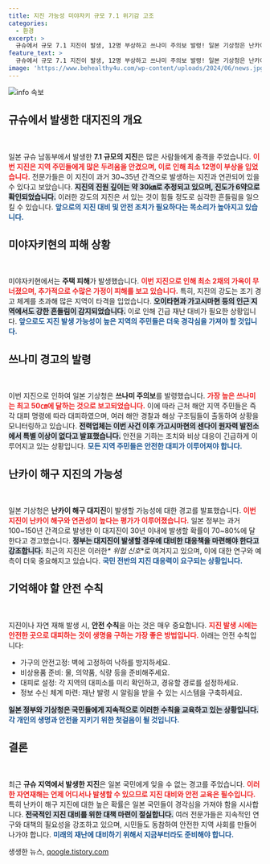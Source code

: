 ```yaml
---
title: 지진 가능성 미야자키 규모 7.1 위기감 고조
categories:
  - 환경
excerpt: >
  규슈에서 규모 7.1 지진이 발생, 12명 부상하고 쓰나미 주의보 발령! 일본 기상청은 난카이 해구 대지진 가능성을 경고하며, 긴급 대처 필요성을 강조했다. 과연 일본이 더 큰 재난에 대비할 수 있을까?
feature_text: >
  규슈에서 규모 7.1 지진이 발생, 12명 부상하고 쓰나미 주의보 발령! 일본 기상청은 난카이 해구 대지진 가능성을 경고하며, 긴급 대처 필요성을 강조했다. 과연 일본이 더 큰 재난에 대비할 수 있을까?
image: 'https://www.behealthy4u.com/wp-content/uploads/2024/06/news.jpg'
---
```


<p><img src="https://www.behealthy4u.com/wp-content/uploads/2024/06/news.jpg" alt="info 속보" /></p>

<h2 data-ke-size="size26">규슈에서 발생한 대지진의 개요</h2>

<p data-ke-size="size16">&nbsp;</p>

<p>일본 규슈 남동부에서 발생한 <strong>7.1 규모의 지진</strong>은 많은 사람들에게 충격을 주었습니다. <b><span style="color: #ee2323;">이번 지진은 지역 주민들에게 많은 두려움을 안겼으며, 이로 인해 최소 12명이 부상을 입었습니다.</span></b> 전문가들은 이 지진이 과거 30~35년 간격으로 발생하는 지진과 연관되어 있을 수 있다고 보았습니다. <b><span style="background-color: #21538527;">지진의 진원 깊이는 약 30㎞로 추정되고 있으며, 진도가 6약으로 확인되었습니다.</span></b> 이러한 강도의 지진은 서 있는 것이 힘들 정도로 심각한 흔들림을 일으킬 수 있습니다. <b><span style="color: #1a5490;">앞으로의 지진 대비 및 안전 조치가 필요하다는 목소리가 높아지고 있습니다.</span></b></p>

<h2 data-ke-size="size26">미야자키현의 피해 상황</h2>

<p data-ke-size="size16">&nbsp;</p>

<p>미야자키현에서는 <strong>주택 피해</strong>가 발생했습니다. <b><span style="color: #ee2323;">이번 지진으로 인해 최소 2채의 가옥이 무너졌으며, 추가적으로 수많은 가정이 피해를 보고 있습니다.</span></b> 특히, 지진의 강도는 조기 경고 체계를 초과해 많은 지역이 타격을 입었습니다. <b><span style="background-color: #21538527;">오이타현과 가고시마현 등의 인근 지역에서도 강한 흔들림이 감지되었습니다.</span></b> 이로 인해 긴급 재난 대비가 필요한 상황입니다. <b><span style="color: #1a5490;">앞으로도 지진 발생 가능성이 높은 지역의 주민들은 더욱 경각심을 가져야 할 것입니다.</span></b></p>

<h2 data-ke-size="size26">쓰나미 경고의 발령</h2>

<p data-ke-size="size16">&nbsp;</p>

<p>이번 지진으로 인하여 일본 기상청은 <strong>쓰나미 주의보</strong>를 발령했습니다. <b><span style="color: #ee2323;">가장 높은 쓰나미는 최고 50㎝에 달하는 것으로 보고되었습니다.</span></b> 이에 따라 근처 해안 지역 주민들은 즉각 대피 명령에 따라 대피하였으며, 여러 해안 경찰과 해상 구조팀들이 출동하여 상황을 모니터링하고 있습니다. <b><span style="background-color: #21538527;">전력업체는 이번 사건 이후 가고시마현의 센다이 원자력 발전소에서 특별 이상이 없다고 발표했습니다.</span></b> 안전을 기하는 조치와 비상 대응이 긴급하게 이루어지고 있는 상황입니다. <b><span style="color: #1a5490;">모든 지역 주민들은 안전한 대피가 이루어져야 합니다.</span></b></p>

<h2 data-ke-size="size26">난카이 해구 지진의 가능성</h2>

<p data-ke-size="size16">&nbsp;</p>

<p>일본 기상청은 <strong>난카이 해구 대지진</strong>이 발생할 가능성에 대한 경고를 발표했습니다. <b><span style="color: #ee2323;">이번 지진이 난카이 해구와 연관성이 높다는 평가가 이루어졌습니다.</span></b> 일본 정부는 과거 100~150년 간격으로 발생한 이 대지진이 30년 이내에 발생할 확률이 70~80%에 달한다고 경고했습니다. <b><span style="background-color: #21538527;">정부는 대지진이 발생할 경우에 대비한 대응책을 마련해야 한다고 강조합니다.</span></b> 최근의 지진은 이러한<em>* 위험 신호</em>*로 여겨지고 있으며, 이에 대한 연구와 예측이 더욱 중요해지고 있습니다. <b><span style="color: #1a5490;">국민 전반의 지진 대응력이 요구되는 상황입니다.</span></b></p>

<h2 data-ke-size="size26">기억해야 할 안전 수칙</h2>

<p data-ke-size="size16">&nbsp;</p>

<p>지진이나 자연 재해 발생 시, <strong>안전 수칙</strong>을 아는 것은 매우 중요합니다. <b><span style="color: #ee2323;">지진 발생 시에는 안전한 곳으로 대피하는 것이 생명을 구하는 가장 좋은 방법입니다.</span></b> 
아래는 안전 수칙입니다:</p>

<ul>
    <li>가구의 안전고정: 벽에 고정하여 낙하를 방지하세요.</li>
    <li>비상용품 준비: 물, 의약품, 식량 등을 준비해주세요.</li>
    <li>대피로 설정: 각 지역의 대피소를 미리 확인하고, 경유할 경로를 설정하세요.</li>
    <li>정보 수신 체계 마련: 재난 발령 시 알림을 받을 수 있는 시스템을 구축하세요.</li>
</ul>

<p><b><span style="background-color: #21538527;">일본 정부와 기상청은 국민들에게 지속적으로 이러한 수칙을 교육하고 있는 상황입니다.</span></b> <b><span style="color: #1a5490;">각 개인의 생명과 안전을 지키기 위한 첫걸음이 될 것입니다.</span></b></p>

<h2 data-ke-size="size26">결론</h2>

<p data-ke-size="size16">&nbsp;</p>

<p>최근 <strong>규슈 지역에서 발생한 지진</strong>은 일본 국민에게 잊을 수 없는 경고를 주었습니다. <b><span style="color: #ee2323;">이러한 자연재해는 언제 어디서나 발생할 수 있으므로 지진 대비와 안전 교육은 필수입니다.</span></b> 특히 난카이 해구 지진에 대한 높은 확률은 일본 국민들이 경각심을 가져야 함을 시사합니다. <b><span style="background-color: #21538527;">전국적인 지진 대비를 위한 대책 마련이 절실합니다.</span></b> 여러 전문가들은 지속적인 연구와 대책의 필요성을 강조하고 있으며, 시민들도 동참하여 안전한 지역 사회를 만들어 나가야 합니다. <b><span style="color: #1a5490;">미래의 재난에 대비하기 위해서 지금부터라도 준비해야 합니다.</span></b></p>
생생한 뉴스, <a href="https://qoogle.tistory.com" rel="dofollow">qoogle.tistory.com</a>


